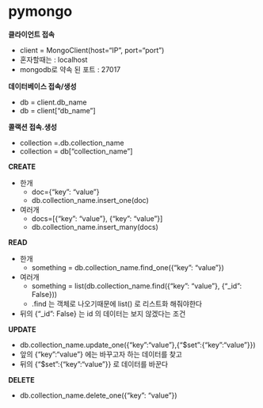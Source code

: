 # pymongo

**클라이언트 접속**

- client = MongoClient(host=“IP”, port=“port”)
- 혼자할때는 : localhost
- mongodb로 약속 된 포트 : 27017

**데이터베이스 접속/생성**

- db = client.db_name
- db = client[“db_name”]

**콜랙션 접속.생성**

- collection =.db.collection_name
- collection = db[“collection_name”]

**CREATE**

- 한개
    - doc={“key”: “value”}
    - db.collection_name.insert_one(doc)
- 여러개
    - docs=[{“key”: “value”}, {“key”: “value”}]
    - db.collection_name.insert_many(docs)

**READ**

- 한개
    - something = db.collection_name.find_one({“key”: “value”})
- 여러개
    - something = list(db.collection_name.find({“key”: “value”}, {“_id”: False}))
    - .find 는 객체로 나오기때문에 list() 로 리스트화 해줘야한다
- 뒤의 {“_id”: False} 는 id 의 데이터는 보지 않겠다는 조건

**UPDATE**

- db.collection_name.update_one({“key”:“value”},{“$set”:{“key”:“value”}})
- 앞의 {“key”:“value”} 에는 바꾸고자 하는 데이터를 찾고
- 뒤의 {“$set”:{“key”:“value”}} 로 데이터를 바꾼다

**DELETE**

- db.collection_name.delete_one({“key”: “value”})